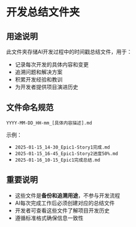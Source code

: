 # 开发总结文件夹

## 用途说明
此文件夹存储AI开发过程中的时间戳总结文件，用于：
- 记录每次开发的具体内容和变更
- 追溯问题和解决方案
- 积累开发经验和教训
- 为开发者提供项目演进历史

## 文件命名规范
`YYYY-MM-DD_HH-mm_[具体内容描述].md`

示例：
- `2025-01-15_14-30_Epic1-Story1完成.md`
- `2025-01-15_16-45_Epic1-Story2进度50%.md`
- `2025-01-16_10-15_Epic1完成总结.md`

## 重要说明
- 这些文件是**备份和追溯用途**，不参与开发流程
- AI每次完成工作后必须创建对应的总结文件
- 开发者可查看这些文件了解项目开发历史
- 遵循标准格式确保信息一致性